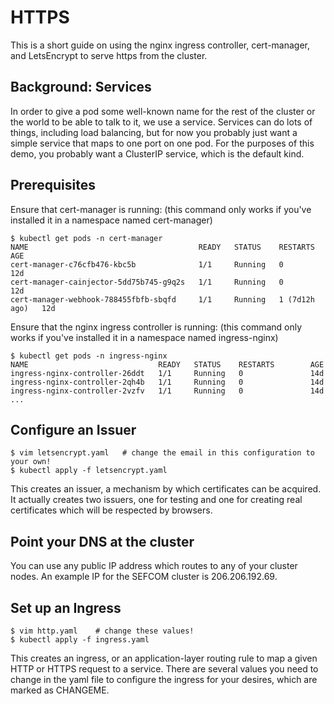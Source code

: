 # HTTPS

This is a short guide on using the nginx ingress controller, cert-manager, and LetsEncrypt to serve https from the cluster.

## Background: Services

In order to give a pod some well-known name for the rest of the cluster or the world to be able to talk to it, we use a service.
Services can do lots of things, including load balancing, but for now you probably just want a simple service that maps to one port on one pod.
For the purposes of this demo, you probably want a ClusterIP service, which is the default kind.

## Prerequisites

Ensure that cert-manager is running:
(this command only works if you've installed it in a namespace named cert-manager)

```
$ kubectl get pods -n cert-manager
NAME                                      READY   STATUS    RESTARTS        AGE
cert-manager-c76cfb476-kbc5b              1/1     Running   0               12d
cert-manager-cainjector-5dd75b745-g9q2s   1/1     Running   0               12d
cert-manager-webhook-788455fbfb-sbqfd     1/1     Running   1 (7d12h ago)   12d
```

Ensure that the nginx ingress controller is running:
(this command only works if you've installed it in a namespace named ingress-nginx)

```
$ kubectl get pods -n ingress-nginx
NAME                             READY   STATUS    RESTARTS        AGE
ingress-nginx-controller-26ddt   1/1     Running   0               14d
ingress-nginx-controller-2qh4b   1/1     Running   0               14d
ingress-nginx-controller-2vzfv   1/1     Running   0               14d
...
```

## Configure an Issuer

```
$ vim letsencrypt.yaml   # change the email in this configuration to your own!
$ kubectl apply -f letsencrypt.yaml
```

This creates an issuer, a mechanism by which certificates can be acquired.
It actually creates two issuers, one for testing and one for creating real certificates which will be respected by browsers.

## Point your DNS at the cluster

You can use any public IP address which routes to any of your cluster nodes.
An example IP for the SEFCOM cluster is 206.206.192.69.

## Set up an Ingress

```
$ vim http.yaml    # change these values!
$ kubectl apply -f ingress.yaml
```

This creates an ingress, or an application-layer routing rule to map a given HTTP or HTTPS request to a service.
There are several values you need to change in the yaml file to configure the ingress for your desires, which are marked as CHANGEME.
